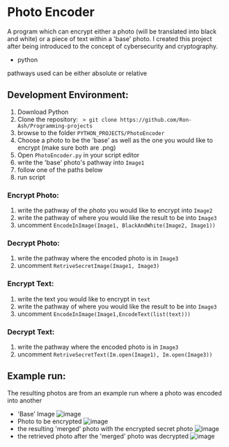 # Photo Encoder

A program which can encrypt either a photo (will be translated into black and white) or a piece of text within a 'base' photo. I created this project after being introduced to the concept of cybersecurity and cryptography.
- python

pathways used can be either absolute or relative

## Development Environment:
1. Download Python
2. Clone the repository:
``` > git clone https://github.com/Ron-Ash/Programming-projects```
3. browse to the folder ```PYTHON_PROJECTS/PhotoEncoder```
3. Choose a photo to be the 'base' as well as the one you would like to encrypt (make sure both are .png)
4. Open ```PhotoEncoder.py``` in your script editor
5. write the 'base' photo's pathway into ```Image1```
6. follow one of the paths below
7. run script

### Encrypt Photo:   
1. write the pathway of the photo you would like to encrypt into ```Image2```
2. write the pathway of where you would like the result to be into ```Image3```
3. uncomment ```EncodeInImage(Image1, BlackAndWhite(Image2, Image1))```
    
### Decrypt Photo:
1. write the pathway where the encoded photo is in ```Image3``` 
2. uncomment ```RetriveSecretImage(Image1, Image3)```
    
### Encrypt Text:
1. write the text you would like to encrypt in ```text```
2. write the pathway of where you would like the result to be into ```Image3```
3. uncomment ```EncodeInImage(Image1,EncodeText(list(text)))```

### Decrypt Text:
1. write the pathway where the encoded photo is in ```Image3```
2. uncomment ```RetriveSecretText(Im.open(Image1), Im.open(Image3))```

## Example run:
The resulting photos are from an example run where a photo was encoded into another
- 'Base' Image ![image](https://user-images.githubusercontent.com/37012505/215311290-65c37f9d-7073-4a71-aa92-3e3b13123355.png)
- Photo to be encrypted ![image](https://user-images.githubusercontent.com/37012505/215311472-b9ea46c9-110a-4833-b0f3-37033f397b83.png)
- the resulting 'merged' photo with the encrypted secret photo ![image](https://user-images.githubusercontent.com/37012505/215311521-9fbe17fc-add1-496d-8e74-aa9febb970d3.png)
- the retrieved photo after the 'merged' photo was decrypted ![image](https://user-images.githubusercontent.com/37012505/215311539-cbb39507-24e6-4ed9-b6cd-1aefae754eaa.png)
